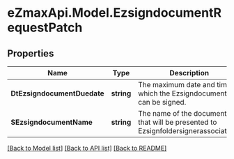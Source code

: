 
# eZmaxApi.Model.EzsigndocumentRequestPatch

## Properties

Name | Type | Description | Notes
------------ | ------------- | ------------- | -------------
**DtEzsigndocumentDuedate** | **string** | The maximum date and time at which the Ezsigndocument can be signed. | [optional] 
**SEzsigndocumentName** | **string** | The name of the document that will be presented to Ezsignfoldersignerassociations | [optional] 

[[Back to Model list]](../README.md#documentation-for-models)
[[Back to API list]](../README.md#documentation-for-api-endpoints)
[[Back to README]](../README.md)

